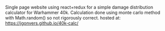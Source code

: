Single page website using react+redux for a simple damage distribution calculator for Warhammer 40k.
Calculation done using monte carlo method with Math.random() so not rigorously correct.
hosted at: https://jgonvers.github.io/40k-calc/